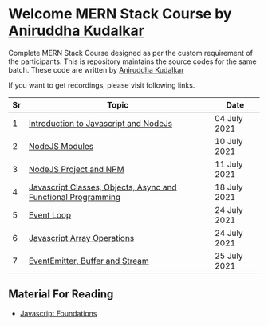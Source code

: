 # Welcome MERN Stack Course by [Aniruddha Kudalkar](https://aniruddhakudalkar.com) 

Complete MERN Stack Course designed as per the custom requirement of the participants. This is repository maintains the source codes for the same batch. These code are written by [Aniruddha Kudalkar](https://aniruddhakudalkar.com) 

If you want to get recordings, please visit following links.

| Sr | Topic | Date |
| --- | --- | --- |
| 1 | [Introduction to Javascript and NodeJs](https://youtu.be/e-QRf5arhGQ) | 04 July 2021 |
| 2 | [NodeJS Modules](https://youtu.be/Hj-y5aFaqO4) | 10 July 2021 |
| 3 | [NodeJS Project and NPM](https://youtu.be/GVALzhAFL0o) | 11 July 2021 |
| 4 | [Javascript Classes, Objects, Async and Functional Programming](https://youtu.be/Xz68D3_SUuo) | 18 July 2021 |
| 5 | [Event Loop](https://youtu.be/nDA813nplZ0) | 24 July 2021 |
| 6 | [Javascript Array Operations](https://youtu.be/KUHW1JlRNg0) | 24 July 2021 |
| 7 | [EventEmitter, Buffer and Stream](https://youtu.be/Avrzvm9na_Q) | 25 July 2021 |


## Material For Reading
- [Javascript Foundations](https://developer.mozilla.org/en-US/docs/Web/JavaScript)
